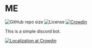 # ME

![GitHub repo size](https://img.shields.io/github/repo-size/momu54/me)
![License](https://img.shields.io/github/license/momu54/me)
[![Crowdin](https://badges.crowdin.net/me-bot/localized.svg)](https://crowdin.com/project/me-bot)

This is a simple discord bot.

[![Localization at Crowdin](https://user-images.githubusercontent.com/96234201/220091601-378a9bcb-288e-451c-a8b7-f630bd155427.png)](https://crowdin.com/project/me-bot)
